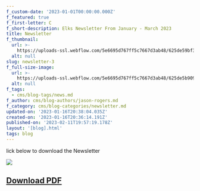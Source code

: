 ```yaml
---
f_custom-date: '2023-01-01T00:00:00.000Z'
f_featured: true
f_first-letter: C
f_short-description: Elks Newsletter From January - March 2023
title: Newsletter
f_thumbnail:
  url: >-
    https://uploads-ssl.webflow.com/5e6695d767ff5c7667d3ab48/625de59bf33c61320dd219ae_Newsletter.jpg
  alt: null
slug: newsletter-3
f_full-size-image:
  url: >-
    https://uploads-ssl.webflow.com/5e6695d767ff5c7667d3ab48/625de5b909b21043bd47a5d1_Newsletter-3.jpg
  alt: null
f_tags:
  - cms/blog-tags/news.md
f_author: cms/blog-authors/jason-rogers.md
f_category: cms/blog-categories/newsletter.md
updated-on: '2023-01-16T20:38:04.035Z'
created-on: '2023-01-16T20:36:14.191Z'
published-on: '2023-02-11T19:57:19.178Z'
layout: '[blog].html'
tags: blog
---
```


lick below to download the Newsletter

![](https://uploads-ssl.webflow.com/5e6695d767ff5c7667d3ab48/625de59bf33c61320dd219ae_Newsletter.jpg)

[Download PDF](https://uploads-ssl.webflow.com/5e6695d73c1ac6164114f6c5/63c5b561e9196c23085b3f54_Elks%20Jan-Feb-Mar-2023%20News-proof.pdf)
------------------------------------------------------------------------------------------------------------------------------------------
